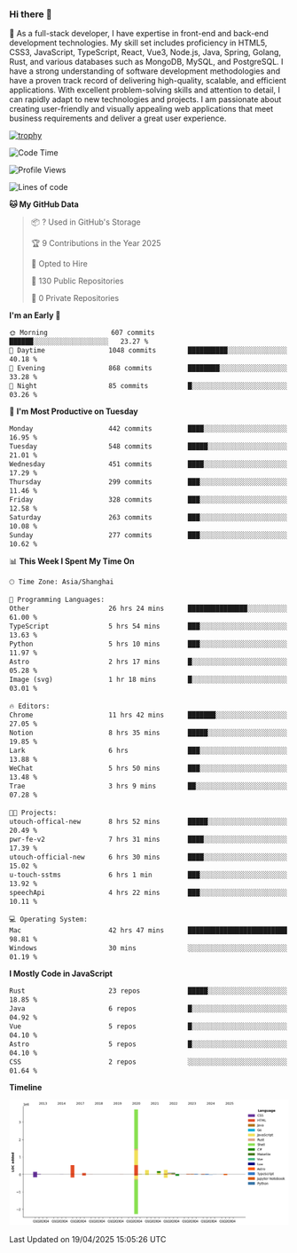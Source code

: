 ### Hi there 👋

🌱 As a full-stack developer, I have expertise in front-end and back-end development technologies. My skill set includes proficiency in HTML5, CSS3, JavaScript, TypeScript, React, Vue3, Node.js, Java, Spring, Golang, Rust, and various databases such as MongoDB, MySQL, and PostgreSQL. I have a strong understanding of software development methodologies and have a proven track record of delivering high-quality, scalable, and efficient applications. With excellent problem-solving skills and attention to detail, I can rapidly adapt to new technologies and projects. I am passionate about creating user-friendly and visually appealing web applications that meet business requirements and deliver a great user experience.

[![trophy](https://github-profile-trophy.vercel.app/?username=elton&rank=SECRET,SSS,SS,S,AAA,AA,A&theme=onedark&no-frame=true&margin-w=10)](https://github.com/ryo-ma/github-profile-trophy)

<!--START_SECTION:waka-->
![Code Time](http://img.shields.io/badge/Code%20Time-1%2C557%20hrs-blue)

![Profile Views](http://img.shields.io/badge/Profile%20Views-0-blue)

![Lines of code](https://img.shields.io/badge/From%20Hello%20World%20I%27ve%20Written-5.6%20million%20lines%20of%20code-blue)

**🐱 My GitHub Data** 

> 📦 ? Used in GitHub's Storage 
 > 
> 🏆 9 Contributions in the Year 2025
 > 
> 💼 Opted to Hire
 > 
> 📜 130 Public Repositories 
 > 
> 🔑 0 Private Repositories 
 > 
**I'm an Early 🐤** 

```text
🌞 Morning                607 commits         ██████░░░░░░░░░░░░░░░░░░░   23.27 % 
🌆 Daytime                1048 commits        ██████████░░░░░░░░░░░░░░░   40.18 % 
🌃 Evening                868 commits         ████████░░░░░░░░░░░░░░░░░   33.28 % 
🌙 Night                  85 commits          █░░░░░░░░░░░░░░░░░░░░░░░░   03.26 % 
```
📅 **I'm Most Productive on Tuesday** 

```text
Monday                   442 commits         ████░░░░░░░░░░░░░░░░░░░░░   16.95 % 
Tuesday                  548 commits         █████░░░░░░░░░░░░░░░░░░░░   21.01 % 
Wednesday                451 commits         ████░░░░░░░░░░░░░░░░░░░░░   17.29 % 
Thursday                 299 commits         ███░░░░░░░░░░░░░░░░░░░░░░   11.46 % 
Friday                   328 commits         ███░░░░░░░░░░░░░░░░░░░░░░   12.58 % 
Saturday                 263 commits         ███░░░░░░░░░░░░░░░░░░░░░░   10.08 % 
Sunday                   277 commits         ███░░░░░░░░░░░░░░░░░░░░░░   10.62 % 
```


📊 **This Week I Spent My Time On** 

```text
🕑︎ Time Zone: Asia/Shanghai

💬 Programming Languages: 
Other                    26 hrs 24 mins      ███████████████░░░░░░░░░░   61.00 % 
TypeScript               5 hrs 54 mins       ███░░░░░░░░░░░░░░░░░░░░░░   13.63 % 
Python                   5 hrs 10 mins       ███░░░░░░░░░░░░░░░░░░░░░░   11.97 % 
Astro                    2 hrs 17 mins       █░░░░░░░░░░░░░░░░░░░░░░░░   05.28 % 
Image (svg)              1 hr 18 mins        █░░░░░░░░░░░░░░░░░░░░░░░░   03.01 % 

🔥 Editors: 
Chrome                   11 hrs 42 mins      ███████░░░░░░░░░░░░░░░░░░   27.05 % 
Notion                   8 hrs 35 mins       █████░░░░░░░░░░░░░░░░░░░░   19.85 % 
Lark                     6 hrs               ███░░░░░░░░░░░░░░░░░░░░░░   13.88 % 
WeChat                   5 hrs 50 mins       ███░░░░░░░░░░░░░░░░░░░░░░   13.48 % 
Trae                     3 hrs 9 mins        ██░░░░░░░░░░░░░░░░░░░░░░░   07.28 % 

🐱‍💻 Projects: 
utouch-offical-new       8 hrs 52 mins       █████░░░░░░░░░░░░░░░░░░░░   20.49 % 
pwr-fe-v2                7 hrs 31 mins       ████░░░░░░░░░░░░░░░░░░░░░   17.39 % 
utouch-official-new      6 hrs 30 mins       ████░░░░░░░░░░░░░░░░░░░░░   15.02 % 
u-touch-sstms            6 hrs 1 min         ███░░░░░░░░░░░░░░░░░░░░░░   13.92 % 
speechApi                4 hrs 22 mins       ███░░░░░░░░░░░░░░░░░░░░░░   10.11 % 

💻 Operating System: 
Mac                      42 hrs 47 mins      █████████████████████████   98.81 % 
Windows                  30 mins             ░░░░░░░░░░░░░░░░░░░░░░░░░   01.19 % 
```

**I Mostly Code in JavaScript** 

```text
Rust                     23 repos            █████░░░░░░░░░░░░░░░░░░░░   18.85 % 
Java                     6 repos             █░░░░░░░░░░░░░░░░░░░░░░░░   04.92 % 
Vue                      5 repos             █░░░░░░░░░░░░░░░░░░░░░░░░   04.10 % 
Astro                    5 repos             █░░░░░░░░░░░░░░░░░░░░░░░░   04.10 % 
CSS                      2 repos             ░░░░░░░░░░░░░░░░░░░░░░░░░   01.64 % 
```



**Timeline**

![Lines of Code chart](https://raw.githubusercontent.com/elton/elton/main/assets/bar_graph.png)


 Last Updated on 19/04/2025 15:05:26 UTC
<!--END_SECTION:waka-->

<!--
**elton/elton** is a ✨ _special_ ✨ repository because its `README.md` (this file) appears on your GitHub profile.

Here are some ideas to get you started:

- 🔭 I’m currently working on ...
- 🌱 I’m currently learning ...
- 👯 I’m looking to collaborate on ...
- 🤔 I’m looking for help with ...
- 💬 Ask me about ...
- 📫 How to reach me: ...
- 😄 Pronouns: ...
- ⚡ Fun fact: ...
-->
